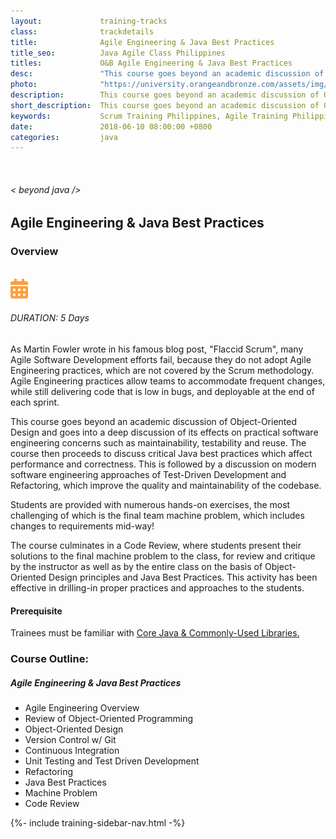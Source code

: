 ```yaml
---
layout:             training-tracks
class:              trackdetails
title:              Agile Engineering & Java Best Practices
title_seo:          Java Agile Class Philippines
titles:             O&B Agile Engineering & Java Best Practices
desc:               "This course goes beyond an academic discussion of Object-Oriented Design and goes into a deep discussion of its effects on practical software engineering concerns such as maintainability, testability and reuse."
photo:              "https://university.orangeandbronze.com/assets/img/AgileEngineeringAndBestPractices-FbLinkPostPhoto.png"
description:        This course goes beyond an academic discussion of Object-Oriented Design and goes into a deep discussion of its effects on practical software engineering concerns such as maintainability, testability and reuse.
short_description:  This course goes beyond an academic discussion of Object-Oriented Design and goes into a deep discussion of its effects on practical software engineering concerns such as maintainability, testability and reuse.
keywords:           Scrum Training Philippines, Agile Training Philippines, Agile Classes Philippines, Agile Courses Philippines, Business Analysis Training Philippines, Scrum Training Manila,  Agile Philippines, Scrum and Agile Training Philippines
date:               2018-06-10 08:00:00 +0800
categories:         java
---
```

<div class="section-content">
    <div class="container-fluid auto-1110">
        <div class="row">
            <div class="col">
                <div class="panel-content">
                    <div class="title-section">
                        <img src="{{ "assets/img/title-software.png" | relative_url }}" alt="">
                        <div class="title">
                            <h6>
                                < beyond java />
                            </h6>
                            <h2>Agile Engineering & Java Best Practices</h2>
                        </div>
                    </div>
                    <div class="row" data-sticky-container>
                        <div class="track-panel">
                            <div class="track-content">
                                <section id="overview">
                                    <h3>Overview</h3>
                                    <img class="mb30 img-fluid" src="{{ "assets/img/AgileEngineeringAndBestPractices-cover.png" | relative_url }}" alt="">
                                    <div class="track-details">
                                        <div class="details mr40">
                                            <img src="/assets/img/ico-calendar.svg" alt="">
                                            <h6>DURATION: 5 Days</h6>
                                        </div>
                                    </div>
                                    <p>
                                        As Martin Fowler wrote in his famous blog post, "Flaccid Scrum", many Agile Software Development efforts fail, because they do not adopt Agile Engineering practices, which are not covered by the Scrum methodology. Agile Engineering practices allow teams to accommodate frequent changes, while still delivering code that is low in bugs, and deployable at the end of each sprint.
                                    </p>
                                    <p>
                                        This course goes beyond an academic discussion of Object-Oriented Design and goes into a deep discussion of its effects on practical software engineering concerns such as maintainability, testability and reuse. The course then proceeds to discuss critical Java best practices which affect performance and correctness. This is followed by a discussion on modern software engineering approaches of Test-Driven Development and Refactoring, which improve the quality and maintainability of the codebase.
                                    </p>
                                    <p>
                                        Students are provided with numerous hands-on exercises, the most challenging of which is the final team machine problem, which includes changes to requirements mid-way!
                                    </p>
                                    <p>
                                        The course culminates in a Code Review, where students present their solutions to the final machine problem to the class, for review and critique by the instructor as well as by the entire class on the basis of Object-Oriented Design principles and Java Best Practices. This activity has been effective in drilling-in proper practices and approaches to the students.
                                    </p>
                                    <h4>
                                        Prerequisite
                                    </h4>
                                    <p>
                                        Trainees must be familiar with <a href="http://localhost:4000/java/core-java/" target="_blank">Core Java & Commonly-Used Libraries.</a>
                                    </p>
                                </section>
                                <section id="topic-outline">
                                    <h3>
                                        Course Outline:
                                    </h3>
                                    <h5 class="course-title">Agile Engineering & Java Best Practices</h5>
                                    <ul class="course-outline">
                                    <li>Agile Engineering Overview</li>
                                    <li>Review of Object-Oriented Programming</li>
                                    <li>Object-Oriented Design</li>
                                    <li>Version Control w/ Git</li>
                                    <li>Continuous Integration</li>
                                    <li>Unit Testing and Test Driven Development</li>
                                    <li>Refactoring</li>
                                    <li>Java Best Practices</li>
                                    <li>Machine Problem</li>
                                    <li>Code Review</li>
                                    </ul>
                                </section>
                                <!-- <section id="faq">
                                    <h3>Frequently Asked Questions</h3>
                                    <div class="faq-list" id="accordion">
                                        <a class="faq-card">
                                            <div class="faq-header collapsed" id="heading-1" data-toggle="collapse" data-target="#collapse-1" aria-expanded="true" aria-controls="collapse-1">
                                                <h4 class="title">
                                                    What are the prerequisites needed before I take this training track?
                                                </h4>
                                                <img src="{{ "assets/img/ico-chevron-down.svg" | relative_url }}" alt="" class="ico">
                                            </div>
                                            <div id="collapse-1" class="collapse faq-body" aria-labelledby="heading-1" data-parent="#accordion">
                                                <div class="content">
                                                    <p>
                                                        None.
                                                    </p>
                                                </div>
                                            </div>
                                        </a>
                                        <a class="faq-card">
                                            <div class="faq-header collapsed" id="heading-2" data-toggle="collapse" aria-expanded="false" data-target="#collapse-2" aria-controls="collapse-2">
                                                <h4 class="title">
                                                    What skills should I expect to possess at the end of the course?
                                                </h4>
                                                <img src="{{ "assets/img/ico-chevron-down.svg" | relative_url }}" alt="" class="ico">
                                            </div>
                                            <div id="collapse-2" class="collapse faq-body" aria-labelledby="heading-2" data-parent="#accordion">
                                                <div class="content">
                                                    <p>
                                                       Learn basic installation and creating creating databases and collections.
                                                    </p>
                                                </div>
                                            </div>
                                        </a>
                                    </div>
                                </section> -->
                            </div>
                            {%- include training-sidebar-nav.html -%}
                        </div>
                    </div>
                </div>
            </div>
        </div>
    </div>
</div>
